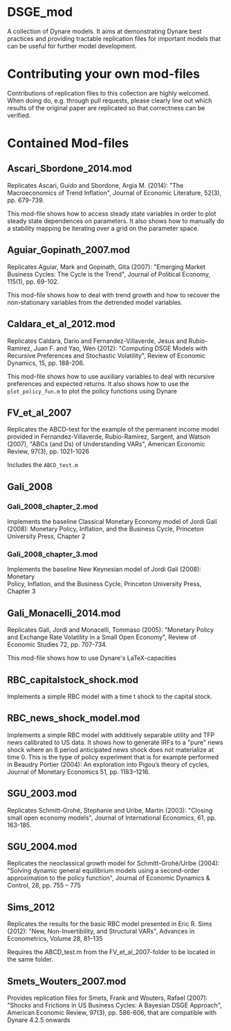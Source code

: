 # DSGE_mod 

A collection of Dynare models. It aims at demonstrating Dynare best practices 
and providing tractable replication files for important models that can be 
useful for further model development. 

# Contributing your own mod-files

Contributions of replication files to this collection are highly welcomed. 
When doing do, e.g. through pull requests, please clearly line out which 
results of the original paper are replicated so that correctness can be 
verified.

# Contained Mod-files

## Ascari_Sbordone_2014.mod
Replicates Ascari, Guido and Sbordone, Argia M. (2014): "The Macroeconomics of Trend Inflation", Journal of Economic Literature, 52(3), pp. 679-739.

This mod-file shows how to access steady state variables in order to plot steady state dependences on parameters. It also shows how to manually do a stability mapping be iterating over a grid on the parameter space.
 
## Aguiar_Gopinath_2007.mod

Replicates Aguiar, Mark and Gopinath, Gita (2007): "Emerging Market Business Cycles: The Cycle is the Trend", Journal of Political Economy, 115(1), pp. 69-102.

This mod-file shows how to deal with trend growth and how to recover the non-stationary variables from the detrended model variables.

## Caldara_et_al_2012.mod

Replicates Caldara, Dario and Fernandez-Villaverde, Jesus and Rubio-Ramirez, 
Juan F. and Yao, Wen (2012): "Computing DSGE Models with Recursive 
Preferences and Stochastic Volatility", Review of Economic Dynamics, 15, pp. 
188-206. 

This mod-file shows how to use auxiliary variables to deal with recursive preferences and expected returns. It also shows how to use the ```plot_policy_fun.m``` to plot the policy functions using Dynare

## FV_et_al_2007 

Replicates the ABCD-test for the example of the permanent income model 
provided in Fernandez-Villaverde, Rubio-Ramirez, Sargent, and Watson (2007), 
"ABCs (and Ds) of Understanding VARs", American Economic Review, 97(3), pp. 
1021-1026 

Includes the ```ABCD_test.m```

## Gali_2008

### Gali_2008_chapter_2.mod

Implements the baseline Classical Monetary Economy model of Jordi Galí 
(2008): Monetary Policy, Inflation, and the Business Cycle, Princeton 
University Press, Chapter 2 

### Gali_2008_chapter_3.mod 

Implements the baseline New Keynesian model of Jordi Galí (2008): Monetary  
Policy, Inflation, and the Business Cycle, Princeton University Press, 
Chapter 3 

## Gali_Monacelli_2014.mod 

Replicates Galí, Jordi and Monacelli, Tommaso (2005): "Monetary Policy and 
Exchange Rate Volatility in a Small Open Economy", Review of Economic Studies 
72, pp. 707-734. 

This mod-file shows how to use Dynare's LaTeX-capacities

## RBC_capitalstock_shock.mod

Implements a simple RBC model with a time t shock to the capital stock. 


## RBC_news_shock_model.mod

Implements a simple RBC model with additively separable utility and TFP news 
calibrated to US data. It shows how to generate IRFs to a "pure" news shock 
where an 8 period anticipated news shock does not materialize at time 0. This 
is the type of policy experiment that is for example performed in Beaudry 
Portier (2004): An exploration into Pigou’s theory of cycles, Journal of 
Monetary Economics 51, pp. 1183–1216. 

## SGU_2003.mod 

Replicates Schmitt-Grohé, Stephanie and Uribe, Martín (2003): "Closing small 
open economy models", Journal of International Economics, 61, pp. 163-185. 

## SGU_2004.mod

Replicates the neoclassical growth model for Schmitt-Grohé/Uribe (2004): 
"Solving dynamic general equilibrium models using a second-order 
approximation to the policy function", Journal of Economic Dynamics & 
Control, 28, pp. 755 – 775 

## Sims_2012 

Replicates the results for the basic RBC model presented in Eric R. Sims 
(2012): "New, Non-Invertibility, and Structural VARs", Advances in 
Econometrics, Volume 28, 81–135 

Requires the ABCD_test.m from the FV_et_al_2007-folder to be located in the 
same folder. 

## Smets_Wouters_2007.mod 

Provides replication files for Smets, Frank and Wouters, Rafael (2007):  
"Shocks and Frictions in US Business Cycles: A Bayesian DSGE Approach", 
American Economic Review, 97(3), pp. 586-606, that are compatible with Dynare 
4.2.5 onwards 

